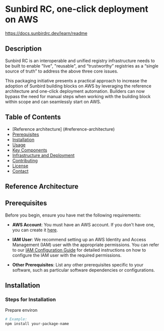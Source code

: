 # Sunbird RC, one-click deployment on AWS

https://docs.sunbirdrc.dev/learn/readme

## Description
Sunbird RC is an interoperable and unified registry infrastructure needs to be built to enable "live", "reusable", and “trustworthy” registries as a “single source of truth” to address the above three core issues.

This packaging initiative presents a practical approach to increase the adoption of Sunbird building blocks on AWS by leveraging the reference architecture and one-click deployment automation. Builders can now bypass the need for manual steps when working with the building block within scope and can seamlessly start on AWS.

## Table of Contents

- [Reference architecture] (#reference-architecture)
- [Prerequisites](#prerequisites)
- [Installation](#installation)
- [Usage](#usage)
- [Key Components](#key-components)
- [Infrastructure and Deployment](#infrastructure-and-deployment)
- [Contributing](#contributing)
- [License](#license)
- [Contact](#contact)

## Reference Architecture

## Prerequisites

Before you begin, ensure you have met the following requirements:

- **AWS Account**: You must have an AWS account. If you don't have one, you can create it [here](https://aws.amazon.com/).

- **IAM User**: We recommend setting up an AWS Identity and Access Management (IAM) user with the appropriate permissions. You can refer to our [IAM Configuration Guide](link-to-guide) for detailed instructions on how to configure the IAM user with the required permissions.

- **Other Prerequisites**: List any other prerequisites specific to your software, such as particular software dependencies or configurations.

## Installation

### Steps for Installation

Prepare environ

```bash
# Example:
npm install your-package-name
